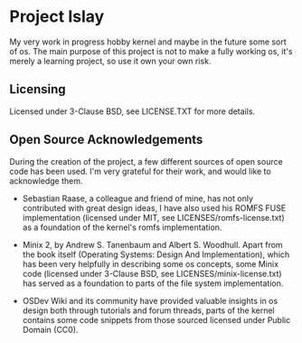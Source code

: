 # Project Islay
My very work in progress hobby kernel and maybe in the future some sort of os.
The main purpose of this project is not to make a fully working os, it's merely
a learning project, so use it own your own risk. 

## Licensing
Licensed under 3-Clause BSD, see LICENSE.TXT for more details.

## Open Source Acknowledgements
During the creation of the project, a few different sources of open source code
has been used. I'm very grateful for their work, and would like to acknowledge
them.

* Sebastian Raase, a colleague and friend of mine, has not only contributed with 
  great design ideas, I have also used his ROMFS FUSE implementation (licensed
  under MIT, see LICENSES/romfs-license.txt) as a foundation of the kernel's 
  romfs implementation.

* Minix 2, by Andrew S. Tanenbaum and Albert S. Woodhull. Apart from the book
  itself (Operating Systems: Design And Implementation), which has been very
  helpfully in describing some os concepts, some Minix code (licensed under
  3-Clause BSD, see LICENSES/minix-license.txt) has served as a foundation to 
  parts of the file system implementation.  

* OSDev Wiki and its community have provided valuable insights in os design both
  through tutorials and forum threads, parts of the kernel contains some code
  snippets from those sourced licensed under Public Domain (CC0).
